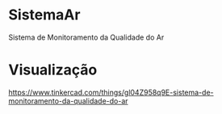 # SistemaAr
Sistema de Monitoramento da Qualidade do Ar

# Visualização
https://www.tinkercad.com/things/gl04Z958q9E-sistema-de-monitoramento-da-qualidade-do-ar

